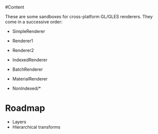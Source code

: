 #Content

These are some sandboxes for cross-platform GL/GLES renderers. They come in a successive order:
* SimpleRenderer
* Renderer1
* Renderer2
* IndexedRenderer
* BatchRenderer
* MaterialRenderer

* NonIndexed/*

# Roadmap
* Layers
* Hierarchical transforms
